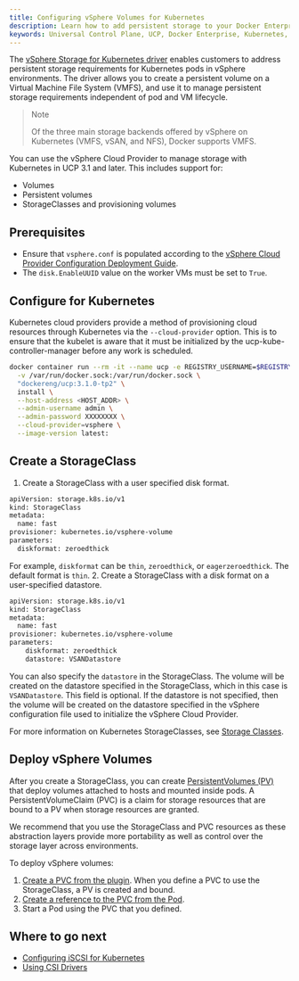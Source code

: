 ```yaml
---
title: Configuring vSphere Volumes for Kubernetes
description: Learn how to add persistent storage to your Docker Enterprise clusters using vSphere Volumes.
keywords: Universal Control Plane, UCP, Docker Enterprise, Kubernetes, storage, volume
---
```


The [vSphere Storage for Kubernetes driver](https://vmware.github.io/vsphere-storage-for-kubernetes/documentation/index.html) enables customers to address persistent storage requirements for Kubernetes pods  in vSphere environments. The driver allows you to create a persistent  volume on a Virtual Machine File System (VMFS), and use it to manage persistent storage requirements independent of pod and VM lifecycle.

> Note
>
> Of the three main storage backends offered by vSphere on Kubernetes (VMFS, vSAN, and NFS), Docker supports VMFS.

You can use the vSphere Cloud Provider to manage storage with Kubernetes in UCP 3.1 and later. This includes support for:

* Volumes
* Persistent volumes
* StorageClasses and provisioning volumes

## Prerequisites
* Ensure that `vsphere.conf` is populated according to the [vSphere Cloud Provider Configuration Deployment Guide](https://vmware.github.io/vsphere-storage-for-kubernetes/documentation/existing.html#create-the-vsphere-cloud-config-file-vsphereconf).
* The `disk.EnableUUID` value on the worker VMs must be set to `True`.

## Configure for Kubernetes

Kubernetes cloud providers provide a method of provisioning cloud resources through Kubernetes via the `--cloud-provider` option. This is to ensure that the kubelet is aware that it must be initialized by the ucp-kube-controller-manager before any work is scheduled.

```bash
docker container run --rm -it --name ucp -e REGISTRY_USERNAME=$REGISTRY_USERNAME -e REGISTRY_PASSWORD=$REGISTRY_PASSWORD \
  -v /var/run/docker.sock:/var/run/docker.sock \
  "dockereng/ucp:3.1.0-tp2" \
  install \
  --host-address <HOST_ADDR> \
  --admin-username admin \
  --admin-password XXXXXXXX \
  --cloud-provider=vsphere \
  --image-version latest:
```

## Create a StorageClass

1. Create a StorageClass with a user specified disk format.
```bash
apiVersion: storage.k8s.io/v1
kind: StorageClass
metadata:
  name: fast
provisioner: kubernetes.io/vsphere-volume
parameters:
  diskformat: zeroedthick
```
For example, `diskformat` can be `thin`, `zeroedthick`, or `eagerzeroedthick`. The default format is `thin`.
2. Create a StorageClass with a disk format on a user-specified datastore.
```bash
apiVersion: storage.k8s.io/v1
kind: StorageClass
metadata:
  name: fast
provisioner: kubernetes.io/vsphere-volume
parameters:
    diskformat: zeroedthick
    datastore: VSANDatastore
```
You can also specify the `datastore` in the StorageClass. The volume will be created on the datastore specified in the StorageClass, which in this case is `VSANDatastore`. This field is optional. If the datastore is not specified, then the volume will be created on the datastore specified in the vSphere configuration file used to initialize the vSphere Cloud Provider.

For more information on Kubernetes StorageClasses, see [Storage Classes](https://kubernetes.io/docs/concepts/storage/storage-classes/).

## Deploy vSphere Volumes

After you create a StorageClass, you can create [PersistentVolumes (PV)](https://kubernetes.io/docs/concepts/storage/persistent-volumes/#introduction) that deploy volumes attached to hosts and mounted inside pods.  A PersistentVolumeClaim (PVC) is a claim for storage resources that are bound to a PV when storage resources are granted. 

We recommend that you use the StorageClass and PVC resources as these abstraction layers provide more portability as well as control over the storage layer across environments.

To deploy vSphere volumes:

1. [Create a PVC from the plugin](https://vmware.github.io/vsphere-storage-for-kubernetes/documentation/policy-based-mgmt.html). When you define a PVC to use the StorageClass, a PV is created and bound.
2. [Create a reference to the PVC from the Pod](https://vmware.github.io/vsphere-storage-for-kubernetes/documentation/policy-based-mgmt.html).
3. Start a Pod using the PVC that you defined.

## Where to go next
* [Configuring iSCSI for Kubernetes](https://docs.docker.com/ee/ucp/kubernetes/storage/use-iscsi/)
* [Using CSI Drivers](https://docs.docker.com/ee/ucp/kubernetes/storage/use-csi/)
